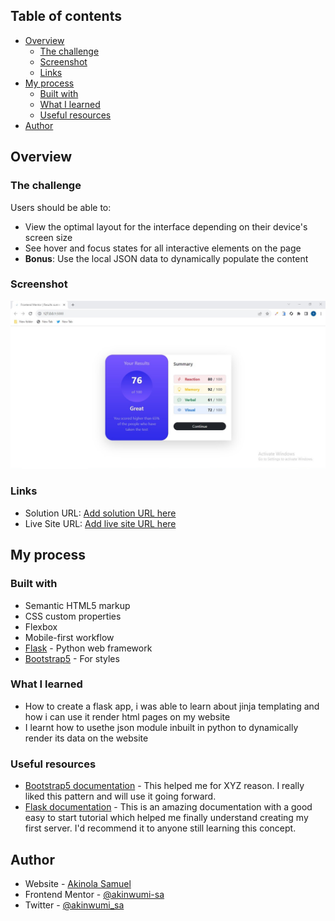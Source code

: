 ## Table of contents

- [Overview](#overview)
  - [The challenge](#the-challenge)
  - [Screenshot](#screenshot)
  - [Links](#links)
- [My process](#my-process)
  - [Built with](#built-with)
  - [What I learned](#what-i-learned)
  - [Useful resources](#useful-resources)
- [Author](#author)

## Overview

### The challenge

Users should be able to:

- View the optimal layout for the interface depending on their device's screen size
- See hover and focus states for all interactive elements on the page
- **Bonus**: Use the local JSON data to dynamically populate the content

### Screenshot

![](static/result-summary-solution.jpg)

### Links

- Solution URL: [Add solution URL here](https://your-solution-url.com)
- Live Site URL: [Add live site URL here](https://your-live-site-url.com)

## My process

### Built with

- Semantic HTML5 markup
- CSS custom properties
- Flexbox
- Mobile-first workflow
- [Flask](https://flask.palletsprojects.com/) - Python web framework
- [Bootstrap5](https://getbootstrap.com/) - For styles


### What I learned

- How to create a flask app, i was able to learn about jinja templating and how i can use it render html pages on my website
- I learnt how to usethe json module inbuilt in python to dynamically render its data on the website


### Useful resources

- [Bootstrap5 documentation](https://www.getbootstrap.com) - This helped me for XYZ reason. I really liked this pattern and will use it going forward.
- [Flask documentation](https://www.https://flask.palletsprojects.com/en/2.3x) - This is an amazing documentation with a good easy to start tutorial which helped me finally understand creating my first server. I'd recommend it to anyone still learning this concept.

## Author

- Website - [Akinola Samuel](https://)
- Frontend Mentor - [@akinwumi-sa](https://www.frontendmentor.io/profile/akinwumi-sa)
- Twitter - [@akinwumi_sa](https://www.twitter.com/akinwumi_sa)
